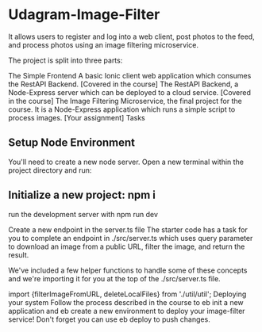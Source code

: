 # Udagram-Image-Filter
It allows users to register and log into a web client, post photos to the feed, and process photos using an image filtering microservice.

The project is split into three parts:

The Simple Frontend A basic Ionic client web application which consumes the RestAPI Backend. [Covered in the course]
The RestAPI Backend, a Node-Express server which can be deployed to a cloud service. [Covered in the course]
The Image Filtering Microservice, the final project for the course. It is a Node-Express application which runs a simple script to process images. [Your assignment]
Tasks

## Setup Node Environment
You'll need to create a new node server. Open a new terminal within the project directory and run:

## Initialize a new project: npm i
run the development server with npm run dev

Create a new endpoint in the server.ts file
The starter code has a task for you to complete an endpoint in ./src/server.ts which uses query parameter to download an image from a public URL, filter the image, and return the result.

We've included a few helper functions to handle some of these concepts and we're importing it for you at the top of the ./src/server.ts file.

import {filterImageFromURL, deleteLocalFiles} from './util/util';
Deploying your system
Follow the process described in the course to eb init a new application and eb create a new environment to deploy your image-filter service! Don't forget you can use eb deploy to push changes.
